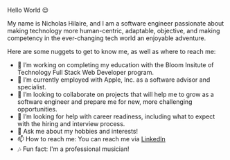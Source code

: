 Hello World 😌

My name is Nicholas Hilaire, and I am a software engineer passionate about making technology more human-centric, adaptable, objective, and making competency in the ever-changing tech world an enjoyable adventure.

Here are some nuggets to get to know me, as well as where to reach me:

- 🔭 I’m working on completing my education with the Bloom Insitute of Technology Full Stack Web Developer program.
- 🌆 I’m currently employed with Apple, Inc. as a software advisor and specialist.
- 🌱 I’m looking to collaborate on projects that will help me to grow as a software engineer and prepare me for new, more challenging opportunities.
- 🤔 I’m looking for help with career readiness, including what to expect with the hiring and interview process.
- 💬 Ask me about my hobbies and interests!
- 📫 How to reach me: You can reach me via [LinkedIn](https://www.linkedin.com/in/nicholas-hilaire-06856b203/) 
- 🎶 Fun fact: I'm a professional musician! 
